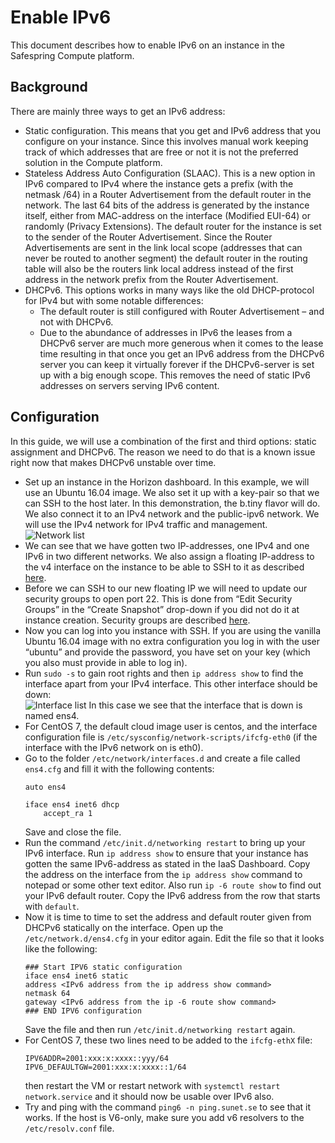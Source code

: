 # Enable IPv6
This document describes how to enable IPv6 on an instance in the Safespring Compute platform.

## Background
There are mainly three ways to get an IPv6 address:

* Static configuration. This means that you get and IPv6 address that you configure on your instance. Since this involves manual work keeping track of which addresses that are free or not it is not the preferred solution in the Compute platform.
* Stateless Address Auto Configuration (SLAAC). This is a new option in IPv6 compared to IPv4 where the instance gets a prefix (with the netmask /64) in a Router Advertisement from the default router in the network. The last 64 bits of the address is generated by the instance itself, either from MAC-address on the interface (Modified EUI-64) or randomly (Privacy Extensions). The default router for the instance is set to the sender of the Router Advertisement. Since the Router Advertisements are sent in the link local scope (addresses that can never be routed to another segment) the default router in the routing table will also be the routers link local address instead of the first address in the network prefix from the Router Advertisement.
* DHCPv6. This options works in many ways like the old DHCP-protocol for IPv4 but with some notable differences:
	* The default router is still configured with Router Advertisement – and not with DHCPv6.
	* Due to the abundance of addresses in IPv6 the leases from a DHCPv6 server are much more generous when it comes to the lease time resulting in that once you get an IPv6 address from the DHCPv6 server you can keep it virtually forever if the DHCPv6-server is set up with a big enough scope. This removes the need of static IPv6 addresses on servers serving IPv6 content.

## Configuration
In this guide, we will use a combination of the first and third options: static assignment and DHCPv6. The reason we need to do that is a known issue right now that makes DHCPv6 unstable over time.

* Set up an instance in the Horizon dashboard. In this example, we will use an Ubuntu 16.04 image. We also set it up with a key-pair so that we can SSH to the host later. In this demonstration, the b.tiny flavor will do. We also connect it to an IPv4 network and the public-ipv6 network. We will use the IPv4 network for IPv4 traffic and management.
![Network list](../../images/ipv6_image1.png)
* We can see that we have gotten two IP-addresses, one IPv4 and one IPv6 in two different networks. We also assign a floating IP-address to the v4 interface on the instance to be able to SSH to it as described [here](https://docs.safespring.com/compute/getting-started/).
* Before we can SSH to our new floating IP we will need to update our security groups to open port 22. This is done from “Edit Security Groups” in the “Create Snapshot” drop-down if you did not do it at instance creation. Security groups are described [here](https://docs.safespring.com/compute/getting-started/).
* Now you can log into you instance with SSH. If you are using the vanilla Ubuntu 16.04 image with no extra configuration you log in with the user “ubuntu” and provide the password, you have set on your key (which you also must provide in able to log in).  
* Run `sudo -s` to gain root rights and then `ip address show` to find the interface apart from your IPv4 interface. This other interface should be down:  
![Interface list](../../images/ipv6_image2.png)
In this case we see that the interface that is down is named ens4.
* For CentOS 7, the default cloud image user is centos, and the interface configuration file is `/etc/sysconfig/network-scripts/ifcfg-eth0` (if the interface with the IPv6 network on is eth0).
* Go to the folder `/etc/network/interfaces.d` and create a file called `ens4.cfg` and fill it with the following contents:
	```shell  
	auto ens4  

	iface ens4 inet6 dhcp  
	    accept_ra 1  
	```
	Save and close the file.  
* Run the command `/etc/init.d/networking restart` to bring up your IPv6 interface. Run `ip address show` to ensure that your instance has gotten the same IPv6-address as stated in the IaaS Dashboard.
Copy the address on the interface from the `ip address show` command to notepad or some other text editor. Also run `ip -6 route show` to find out your IPv6 default router. Copy the IPv6 address from the row that starts with `default`.
* Now it is time to time to set the address and default router given from DHCPv6 statically on the interface. Open up the `/etc/network.d/ens4.cfg` in your editor again. Edit the file so that it looks like the following:
	```shell
	### Start IPV6 static configuration
	iface ens4 inet6 static
	address <IPv6 address from the ip address show command>
	netmask 64
	gateway <IPv6 address from the ip -6 route show command>
	### END IPV6 configuration
	```
	Save the file and then run `/etc/init.d/networking restart` again.
* For CentOS 7, these two lines need to be added to the `ifcfg-ethX` file:
	```
	IPV6ADDR=2001:xxx:x:xxxx::yyy/64
	IPV6_DEFAULTGW=2001:xxx:x:xxxx::1/64
	```
	then restart the VM or restart network with `systemctl restart network.service` and it should now be usable over IPv6 also.
* Try and ping with the command `ping6 -n ping.sunet.se` to see that it works. If the host is V6-only, make sure you add v6 resolvers to the `/etc/resolv.conf` file.
